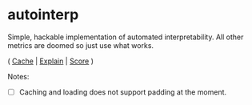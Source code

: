 # autointerp

Simple, hackable implementation of automated interpretability. All other metrics are doomed so just use what works.

( [Cache](https://github.com/cadentj/autointerp/blob/master/demo/cache.py) | [Explain](https://github.com/cadentj/autointerp/blob/master/demo/explain.py) | [Score](https://github.com/cadentj/autointerp/blob/master/demo/score.py) )

Notes:
- [ ] Caching and loading does not support padding at the moment.
